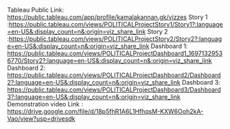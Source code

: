 Tableau Public Link: https://public.tableau.com/app/profile/kamalakannan.gk/vizzes
Story 1 :https://public.tableau.com/views/POLITICALProjectStory1/Story1?:language=en-US&:display_count=n&:origin=viz_share_link
Story 2 :https://public.tableau.com/views/POLITICALProjectStory2/Story2?:language=en-US&:display_count=n&:origin=viz_share_link
Dashboard 1: https://public.tableau.com/views/POLITICALProjectDashboard1_16971329536770/Story2?:language=en-US&:display_count=n&:origin=viz_share_link
Dashboard 2:
https://public.tableau.com/views/POLITICALProjectDashboard2/Dashboard2?:language=en-US&:display_count=n&:origin=viz_share_link
Dashboard 3:
https://public.tableau.com/views/POLITICALProjectDashboard3/Dashboard3?:language=en-US&:display_count=n&:origin=viz_share_link
Demonstration video Link : https://drive.google.com/file/d/18p5fhR1A6L1HfhqsM-KXW6Ooh2kA-Vao/view?usp=drivesdk
